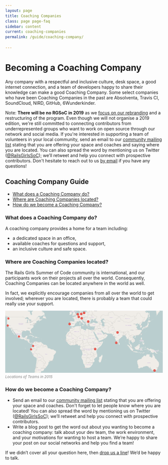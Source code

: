 ```yaml
---
layout: page
title: Coaching Companies
class: page page-faq
sidebar: content
current: coaching-companies
permalink: /guide/coaching-company/

---
```

<h1>Becoming a Coaching Company</h1>

Any company with a respectful and inclusive culture, desk space, a good internet connection, and a team of developers happy to share their knowledge can make a good Coaching Company. Some select companies who have been Coaching Companies in the past are Absolventa, Travis CI, SoundCloud, NIRD, GitHub, 6Wunderkinder.


Note: <strong>There will be no RGSoC in 2019</strong> as we <a href="/../blog/2019-03-21-the-future-of-rgsoc">focus on our rebranding</a> and a restructuring of the program. Even though we will not organise a 2019 edition, we're still committed to connecting contributors from underrepresented groups who want to work on open source through our network and social media. If you're interested in supporting a team of volunteers in your local community, send an email to our <a href="https://groups.google.com/forum/#!forum/rails-girls-summer-of-code-community">community mailing list</a> stating that you are offering your space and coaches and saying where you are located. You can also spread the word by mentioning us on Twitter (<a href="http://www.twitter.com/RailsGirlsSoC">@RailsGirlsSoC</a>); we’ll retweet and help you connect with prospective contributors. Don't hesitate to reach out to us <a href="mailto:contact@rgsoc.org">by email</a> if you have any questions!

<h2>Coaching Company Guide</h2>

* <a href="#q3">What does a Coaching Company do?</a>
* <a href="#q5">Where are Coaching Companies located?</a>
* <a href="#q6">How do we become a Coaching Company?</a>


<h3 id="q3">What does a Coaching Company do?</h3>

A coaching company provides a home for a team including:  

<ul>
  <li>a dedicated space in an office,</li>
  <li>available coaches for questions and support,</li>
  <li>an inclusive culture and safe space.</li>
</ul>


<h3 id="q5">Where are Coaching Companies located?</h3>

The Rails Girls Summer of Code community is international, and our participants work on their projects all over the world. Consequently, Coaching Companies can be located anywhere in the world as well.  

In fact, we explicitly encourage companies from all over the world to get involved; wherever you are located, there is probably a team that could really use your support.  

<div class="resize">
  <img src="/img/blog/2015/2015-teams-map.png">
</div>
<font color="grey"><small><i>Locations of Teams in 2015</i></small></font>


<h3 id="q6">How do we become a Coaching Company?</h3>


* Send an email to our <a href="https://groups.google.com/forum/#!forum/rails-girls-summer-of-code-community">community mailing list</a> stating that you are offering your space and coaches. Don't forget to let people know where you are located! You can also spread the word by mentioning us on Twitter (<a href="http://www.twitter.com/RailsGirlsSoC">@RailsGirlsSoC</a>); we’ll retweet and help you connect with prospective contributors.
* Write a blog post to get the word out about you wanting to become a coaching company: talk about your dev team, the work environment, and your motivations for wanting to host a team. We’re happy to share your post on our social networks and help you find a team!


If we didn’t cover all your question here, then <a href="mailto:contact@rgsoc.org">drop us a line</a>! We’d be happy to talk.